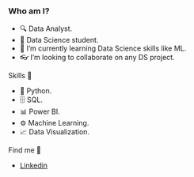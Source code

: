 ### Who am I?

- 🔍 Data Analyst.
- 🧪 Data Science student.
- 📘 I’m currently learning Data Science skills like ML.
- 👓 I’m looking to collaborate on any DS project.

Skills  🤹 

-  🐍 Python.
-  🗄  SQL.
-  📊 Power BI.
-  ⚙️ Machine Learning.
-  📈 Data Visualization.

Find me  🔭 

- [Linkedin](https://www.linkedin.com/in/edson-deodato/)
<!---
edeodato/edeodato is a ✨ special ✨ repository because its `README.md` (this file) appears on your GitHub profile.
You can click the Preview link to take a look at your changes.
--->
